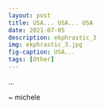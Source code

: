```yaml
---
layout: post
title: USA... USA... USA
date: 2021-07-05
description: ekphrastic_3
img: ekphrastic_3.jpg
fig-caption: USA...
tags: [Other]
---
```

...  

~ michele